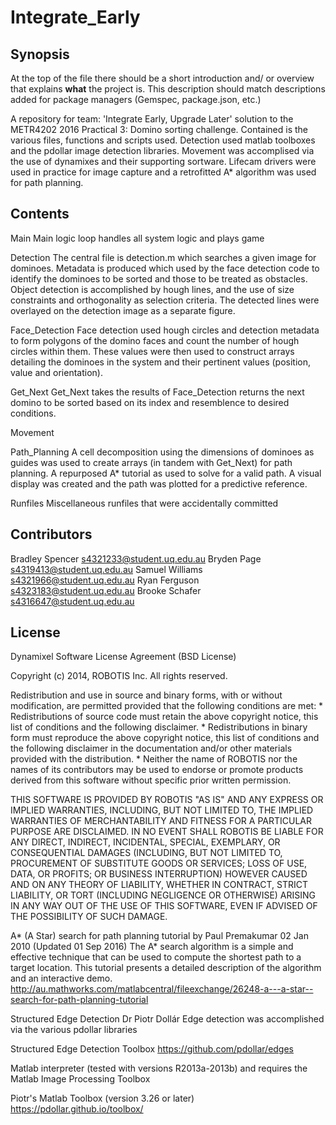 # Integrate_Early
## Synopsis

At the top of the file there should be a short introduction and/ or overview that explains **what** the project is. This description should match descriptions added for package managers (Gemspec, package.json, etc.)

A repository for team: 'Integrate Early, Upgrade Later' solution to the METR4202 2016 Practical 3: Domino sorting challenge. Contained is the various files, functions and scripts used. Detection used matlab toolboxes and the pdollar image detection libraries. Movement was accomplised via the use of dynamixes and their supporting sortware. Lifecam drivers were used in practice for image capture and a retrofitted A* algorithm was used for path planning.


## Contents
Main
Main logic loop handles all system logic and plays game

Detection
The central file is detection.m which searches a given image for dominoes. Metadata is produced which used by the face detection code to identify the dominoes to be sorted and those to be treated as obstacles. Object detection is accomplished by hough lines, and the use of size constraints and orthogonality as selection criteria. The detected lines were overlayed on the detection image as a separate figure.

Face_Detection
Face detection used hough circles and detection metadata to form polygons of the domino faces and count the number of hough circles within them. These values were then used to construct arrays detailing the dominoes in the system and their pertinent values (position, value and orientation).

Get_Next
Get_Next takes the results of Face_Detection returns the next domino to be sorted based on its index and resemblence to desired conditions.

Movement

Path_Planning
A cell decomposition using the dimensions of dominoes as guides was used to create arrays (in tandem with Get_Next) for path planning. A repurposed A* tutorial as used to solve for a valid path. A visual display was created and the path was plotted for a predictive reference.

Runfiles
Miscellaneous runfiles that were accidentally committed

## Contributors
Bradley Spencer  s4321233@student.uq.edu.au
Bryden Page  s4319413@student.uq.edu.au
Samuel Williams  s4321966@student.uq.edu.au
Ryan Ferguson  s4323183@student.uq.edu.au
Brooke Schafer  s4316647@student.uq.edu.au

## License

Dynamixel
Software License Agreement (BSD License)

Copyright (c) 2014, ROBOTIS Inc.
All rights reserved.

Redistribution and use in source and binary forms, with or without
modification, are permitted provided that the following conditions are met:
    * Redistributions of source code must retain the above copyright
      notice, this list of conditions and the following disclaimer.
    * Redistributions in binary form must reproduce the above copyright
      notice, this list of conditions and the following disclaimer in the
      documentation and/or other materials provided with the distribution.
    * Neither the name of ROBOTIS nor the names of its contributors may be
      used to endorse or promote products derived from this software
      without specific prior written permission.

THIS SOFTWARE IS PROVIDED BY ROBOTIS "AS IS" AND ANY EXPRESS OR IMPLIED
WARRANTIES, INCLUDING, BUT NOT LIMITED TO, THE IMPLIED WARRANTIES OF
MERCHANTABILITY AND FITNESS FOR A PARTICULAR PURPOSE ARE DISCLAIMED.
IN NO EVENT SHALL ROBOTIS BE LIABLE FOR ANY DIRECT, INDIRECT, INCIDENTAL,
SPECIAL, EXEMPLARY, OR CONSEQUENTIAL DAMAGES (INCLUDING, BUT NOT LIMITED TO,
PROCUREMENT OF SUBSTITUTE GOODS OR SERVICES; LOSS OF USE, DATA, OR PROFITS;
OR BUSINESS INTERRUPTION) HOWEVER CAUSED AND ON ANY THEORY OF LIABILITY,
WHETHER IN CONTRACT, STRICT LIABILITY, OR TORT (INCLUDING NEGLIGENCE OR
OTHERWISE) ARISING IN ANY WAY OUT OF THE USE OF THIS SOFTWARE, EVEN IF
ADVISED OF THE POSSIBILITY OF SUCH DAMAGE.


A* (A Star) search for path planning tutorial
by Paul Premakumar
02 Jan 2010 (Updated 01 Sep 2016)
The A* search algorithm is a simple and effective technique that can be used to compute the shortest path to a target location. This tutorial presents a detailed description of the algorithm and an interactive demo.
http://au.mathworks.com/matlabcentral/fileexchange/26248-a---a-star--search-for-path-planning-tutorial


Structured Edge Detection
Dr Piotr Dollár
Edge detection was accomplished via the various pdollar libraries

Structured Edge Detection Toolbox
https://github.com/pdollar/edges

Matlab interpreter (tested with versions R2013a-2013b) and requires the Matlab Image Processing Toolbox

Piotr's Matlab Toolbox (version 3.26 or later)
https://pdollar.github.io/toolbox/

